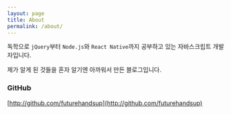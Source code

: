 ```yaml
---
layout: page
title: About
permalink: /about/
---
```


독학으로 `jQuery`부터 `Node.js`와 `React Native`까지 공부하고 있는 자바스크립트 개발자입니다.

제가 알게 된 것들을 혼자 알기엔 아까워서 만든 블로그입니다.


### GitHub

[http://github.com/futurehandsup](http://github.com/futurehandsup)
